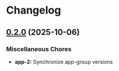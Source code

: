 # Changelog

## [0.2.0](https://github.com/wiktorn/release-please-tests/compare/app-2-v0.1.0...app-2-v0.2.0) (2025-10-06)


### Miscellaneous Chores

* **app-2:** Synchronize app-group versions
